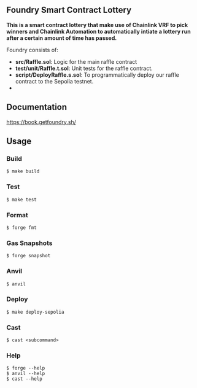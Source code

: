 ## Foundry Smart Contract Lottery

**This is a smart contract lottery that make use of Chainlink VRF to pick winners and Chainlink Automation to automatically intiate a lottery run after a certain amount of time has passed.**

Foundry consists of:

-   **src/Raffle.sol**: Logic for the main raffle contract
-   **test/unit/Raffle.t.sol**: Unit tests for the raffle contract.
-   **script/DeployRaffle.s.sol**: To programmatically deploy our raffle contract to the Sepolia testnet.
-   

## Documentation

https://book.getfoundry.sh/

## Usage

### Build

```shell
$ make build
```

### Test

```shell
$ make test
```

### Format

```shell
$ forge fmt
```

### Gas Snapshots

```shell
$ forge snapshot
```

### Anvil

```shell
$ anvil
```

### Deploy

```shell
$ make deploy-sepolia
```

### Cast

```shell
$ cast <subcommand>
```

### Help

```shell
$ forge --help
$ anvil --help
$ cast --help
```
